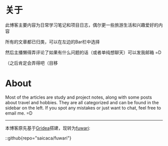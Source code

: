 # 关于

此博客主要内容为日常学习笔记和项目日志，偶尔更一些旅游生活和兴趣爱好的内容

所有的文章都已归类，可以在左边的Bar栏中选择

然后主播懒得弄评论了如果有什么问题的话（或者单纯想聊天）可以发我邮箱 =D

（之后肯定会弄得吧（目移

# About

Most of the articles are study and project notes, along with some posts about travel and hobbies. They are all categorized and can be found in the sidebar on the left. If you spot any mistakes or just want to chat, feel free to email me. =D

---

本博客原先基于[Gridea](https://github.com/getgridea/gridea)搭建，现转为[fuwari](https://github.com/saicaca/fuwari):

::github{repo="saicaca/fuwari"}